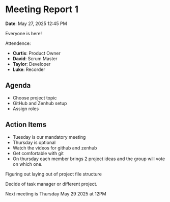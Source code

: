 # Meeting Report 1

**Date**: May 27, 2025  12:45 PM

Everyone is here!

Attendence:

- **Curtis**: Product Owner  
- **David**: Scrum Master  
- **Taylor**: Developer  
- **Luke**: Recorder  


## Agenda
- Choose project topic
- GitHub and Zenhub setup
- Assign roles

## Action Items
- Tuesday is our mandatory meeting
- Thursday is optional
- Watch the videos for github and zenhub
- Get comfortable with git
- On thursday each member brings 2 project ideas and the group will vote on which one.

Figuring out laying out of project file structure 

Decide of task manager or different project.

Next meeting is Thursday May 29 2025 at 12PM